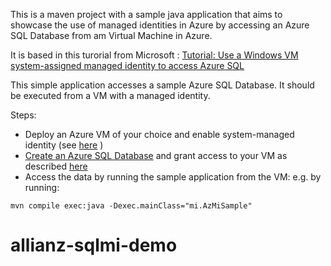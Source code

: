 


This is a maven project with a sample java application that aims to showcase the use of managed identities in Azure by accessing an Azure SQL Database from am Virtual Machine in Azure.

It is based in this turorial from Microsoft : [Tutorial: Use a Windows VM system-assigned managed identity to access Azure SQL](https://docs.microsoft.com/en-us/azure/active-directory/managed-identities-azure-resources/tutorial-windows-vm-access-sql)

This simple application accesses a sample Azure SQL Database. It should be executed from a VM with a managed identity. 

Steps:
- Deploy an Azure VM of your choice and enable system-managed identity (see [here](https://docs.microsoft.com/en-us/azure/active-directory/managed-identities-azure-resources/tutorial-windows-vm-access-sql#enable) )
- [Create an Azure SQL Database](https://docs.microsoft.com/en-us/azure/azure-sql/database/single-database-create-quickstart) and grant access to your VM as described [here](https://docs.microsoft.com/en-us/azure/active-directory/managed-identities-azure-resources/tutorial-windows-vm-access-sql#grant-access)
- Access the data by running the sample application from the VM:
e.g. by running:
```
mvn compile exec:java -Dexec.mainClass="mi.AzMiSample"
```

# allianz-sqlmi-demo
